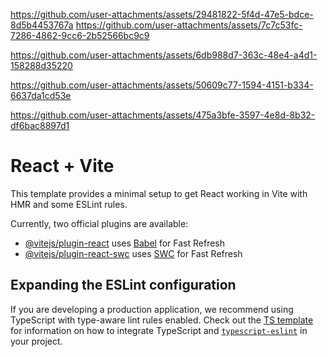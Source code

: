 https://github.com/user-attachments/assets/29481822-5f4d-47e5-bdce-8d5b4453767a
https://github.com/user-attachments/assets/7c7c53fc-7286-4862-9cc6-2b52566bc9c9

https://github.com/user-attachments/assets/6db988d7-363c-48e4-a4d1-158288d35220

https://github.com/user-attachments/assets/50609c77-1594-4151-b334-6637da1cd53e

https://github.com/user-attachments/assets/475a3bfe-3597-4e8d-8b32-df6bac8897d1

# React + Vite

This template provides a minimal setup to get React working in Vite with HMR and some ESLint rules.

Currently, two official plugins are available:

- [@vitejs/plugin-react](https://github.com/vitejs/vite-plugin-react/blob/main/packages/plugin-react) uses [Babel](https://babeljs.io/) for Fast Refresh
- [@vitejs/plugin-react-swc](https://github.com/vitejs/vite-plugin-react/blob/main/packages/plugin-react-swc) uses [SWC](https://swc.rs/) for Fast Refresh

## Expanding the ESLint configuration

If you are developing a production application, we recommend using TypeScript with type-aware lint rules enabled. Check out the [TS template](https://github.com/vitejs/vite/tree/main/packages/create-vite/template-react-ts) for information on how to integrate TypeScript and [`typescript-eslint`](https://typescript-eslint.io) in your project.
